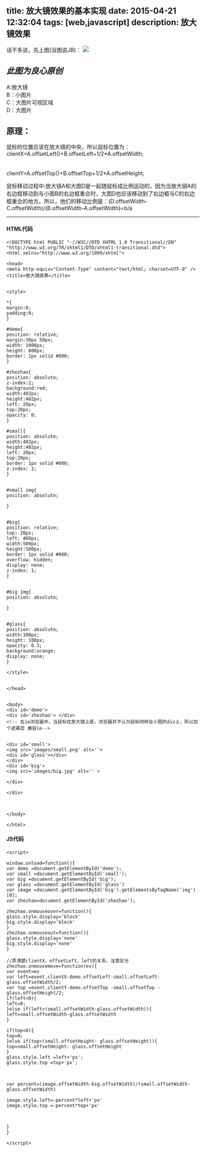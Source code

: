 title: 放大镜效果的基本实现
date: 2015-04-21 12:32:04
tags: [web,javascript]
description: 放大镜效果
---



话不多说，先上图(没图说JB)：
![](/images/201511/1.gif)

<!-- more -->

<i>此图为良心原创</i>
---
A:放大镜   
B：小图片   
C：大图片可视区域   
D：大图片

## 原理：
鼠标的位置应该在放大镜的中央，所以鼠标位置为：clientX=A.offsetLeft()+B.offsetLeft+1/2*A.offsetWidth;

　　　　　　　　　　　　　　　　　　　　　　　clientY=A.offsetTop()+B.offsetTop+1/2*A.offsetHeight;

鼠标移动过程中:放大镜A和大图D是一起随鼠标成比例运动的，因为当放大镜A的右边框移动到与小图B的右边框重合时，大图D也应该移动到了右边框与C的右边框重合的地方。所以，他们的移动比例是：(D.offsetWidth-C.offsetWidth)/(B.offsetWidth-A.offsetWidth)=b/a

---
#### HTML代码
	<!DOCTYPE html PUBLIC "-//W3C//DTD XHTML 1.0 Transitional//EN" "http://www.w3.org/TR/xhtml1/DTD/xhtml1-transitional.dtd">
	<html xmlns="http://www.w3.org/1999/xhtml">

	<head>
	<meta http-equiv="Content-Type" content="text/html; charset=UTF-8" />
	<title>放大镜效果</title>


	<style>

	*{
	margin:0;
	padding:0; 
	}

	#demo{
	position: relative;
	margin:30px 50px;
	width: 1000px;
	height: 600px;
	border: 1px solid #000;
	}

	#zhezhao{
	position: absolute;
	z-index:2;
	background:red;
	width:402px;
	height:402px;
	left: 20px;
	top:20px;
	opacity: 0;
	}

	#small{
	position: absolute;
	width:402px;
	height:402px;
	left: 20px;
	top:20px;
	border: 1px solid #000;
	z-index: 1;
	}


	#small img{
	position: absolute;

	}


	#big{
	position: relative;
	top: 20px;
	left: 460px;
	width:500px;
	height:500px;
	border: 1px solid #000;
	overflow: hidden;
	display: none;
	z-index: 1;
	}


	#big img{
	position: absolute;

	}


	#glass{
	position: absolute;
	width:100px;
	height: 100px;
	opacity: 0.3;
	background:orange;
	display: none;
	}

	</style>


	</head>


	<body>
	<div id='demo'>
	<div id='zhezhao'> </div> 
	<!-- 在ie浏览器中，当鼠标在放大镜上是，浏览器并不认为鼠标同样在小图的div上，所以加个遮罩层 兼容ie-->


	<div id='small'> 
	<img src='images/small.png' alt=''>
	<div id='glass'></div>
	</div>
	<div id='big'>
	<img src='images/big.jpg' alt='' >

	</div>

	</div>



	</body>

	</html>

#### JS代码
	<script>

	window.onload=function(){
	var demo =document.getElementById('demo');
	var small =document.getElementById('small');
	var big =document.getElementById('big');
	var glass =document.getElementById('glass')
	var image =document.getElementById('big').getElementsByTagName('img')[0];
	var zhezhao=document.getElementById('zhezhao');

	zhezhao.onmouseover=function(){
	glass.style.display='block'
	big.style.display='block'
	}
	zhezhao.onmouseout=function(){
	glass.style.display='none'
	big.style.display='none'
	}

	//弄清楚clientX，offsetLeft，left的关系，注意区分
	zhezhao.onmousemove=function(ev){
	var event=ev
	var left=event.clientX-demo.offsetLeft-small.offsetLeft-glass.offsetWidth/2;
	var top =event.clientY-demo.offsetTop -small.offsetTop -glass.offsetHeight/2;
	if(left<0){
	left=0;
	}else if(left>(small.offsetWidth-glass.offsetWidth)){
	left=small.offsetWidth-glass.offsetWidth
	}

	if(top<0){
	top=0;
	}else if(top>(small.offsetHeight- glass.offsetHeight)){
	top=small.offsetHeight- glass.offsetHeight
	}
	glass.style.left =left+'px';
	glass.style.top =top+'px';



	var percent=(image.offsetWidth-big.offsetWidth)/(small.offsetWidth-glass.offsetWidth)

	image.style.left=-percent*left+'px'
	image.style.top =-percent*top+'px'



	}
	}

	</script>